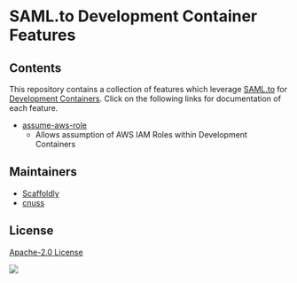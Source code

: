 # SAML.to Development Container Features

## Contents

This repository contains a collection of features which leverage [SAML.to](https://saml.to) for [Development Containers](https://containers.dev). Click on the following links for documentation of each feature.

- [assume-aws-role](src/assume-aws-role/README.md)
  - Allows assumption of AWS IAM Roles within Development Containers

## Maintainers

- [Scaffoldly](https://github.com/scaffoldly)
- [cnuss](https://github.com/cnuss)

## License

[Apache-2.0 License](LICENSE)

![](https://sso.saml.to/github/px?devcontainer)
